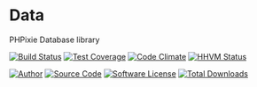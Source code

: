 # Data
PHPixie Database library

[![Build Status](https://travis-ci.org/PHPixie/Database.svg?branch=master)](https://travis-ci.org/PHPixie/Database)
[![Test Coverage](https://codeclimate.com/github/PHPixie/Database/badges/coverage.svg)](https://codeclimate.com/github/PHPixie/Database)
[![Code Climate](https://codeclimate.com/github/PHPixie/Database/badges/gpa.svg)](https://codeclimate.com/github/PHPixie/Database)
[![HHVM Status](https://img.shields.io/hhvm/phpixie/database.svg?style=flat-square)](http://hhvm.h4cc.de/package/phpixie/database)

[![Author](http://img.shields.io/badge/author-@dracony-blue.svg?style=flat-square)](https://twitter.com/dracony)
[![Source Code](http://img.shields.io/badge/source-phpixie/database-blue.svg?style=flat-square)](https://github.com/phpixie/database)
[![Software License](https://img.shields.io/badge/license-BSD-brightgreen.svg?style=flat-square)](https://github.com/phpixie/database/blob/master/LICENSE)
[![Total Downloads](https://img.shields.io/packagist/dt/phpixie/database.svg?style=flat-square)](https://packagist.org/packages/phpixie/database)
